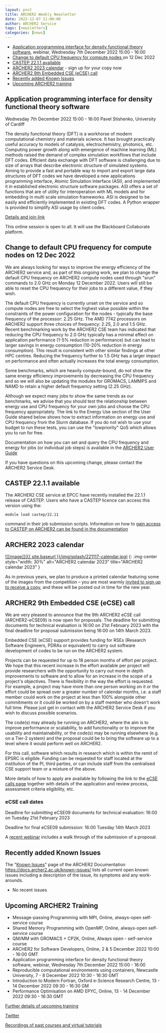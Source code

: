 ```yaml
---
layout: post
title: ARCHER2 Weekly Newsletter
date: 2022-12-07 11:00:00
author: ARCHER2 Service
tags: [newsletters] 
categories: [news]
---
```


- [Application programming interface for density functional theory software](#application-programming-interface-for-density-functional-theory-software), webinar, Wednesday 7th December 2022 15:00 - 16:00 
- [Change to default CPU frequency for compute nodes ](#change-to-default-cpu-frequency-for-compute-nodes-on-12-dec-2022)on 12 Dec 2022
- [CASTEP 22.1.1 available](#castep-2211-available)
- [ARCHER2 2023 calendar](#archer2-2023-calendar) - sign up for your copy now
- [ARCHER2 9th Embedded CSE (eCSE) call](#archer2-9th-embedded-cse-ecse--call)
- [Recently added Known Issues](#recently-added-known-issues)
- [Upcoming ARCHER2 training](#upcoming-archer2-training)

<!--more-->
 

## Application programming interface for density functional theory software

Wednesday 7th December 2022 15:00 - 16:00
Pavel Stishenko, University of Cardiff

The density functional theory (DFT) is a workhorse of modern computational chemistry and materials science. It has brought practically useful accuracy to models of catalysis, electrochemistry, photonics, etc. Computing power growth along with emergence of machine learning (ML) methods raised the demand of complex simulation workflows that include DFT codes. Efficient data exchange with DFT software is challenging due to size of arrays that describe electronic structure of simulated systems. Aiming to provide a fast and portable way to import and export large data structures of DFT codes we have developed a new applications programming interface, Atomic Simulation Interface (ASI), and implemented it in established electronic structure software packages. ASI offers a set of functions that are of utility for interoperation with ML models and for embedding in multi scale simulation frameworks. ASI is designed to be easily and efficiently implemented in existing DFT codes. A Python wrapper is provided to simplify ASI usage by client codes.

[Details and join link](https://www.archer2.ac.uk/training/courses/221207-dft-vt/)

This online session is open to all. It will use the Blackboard Collaborate platform.


## Change to default CPU frequency for compute nodes on 12 Dec 2022

We are always looking for ways to improve the energy efficiency of the ARCHER2 service and, as part of this ongoing work, we plan to change the default CPU frequency on ARCHER2 compute nodes used through "srun" commands to 2.0 GHz on Monday 12 December 2022. Users will still be able to reset the CPU frequency for their jobs to a different value, if they wish.

The default CPU frequency is currently unset on the service and so compute nodes are free to select the highest value possible within the constraints of the power configuration for the nodes - typically the base frequency of the processor: 2.25 GHz. The AMD 7742 processors on ARCHER2 support three choices of frequency: 2.25, 2.0 and 1.5 GHz. Recent benchmarking work by the ARCHER2 CSE team has indicated that reducing the CPU frequency to 2.0 GHz typically has a minimal effect on application performance (1-5% reduction in performance) but can lead to larger savings in energy consumption (10-20% reduction in energy consumption). This result is consistent with other similar findings at other HPC centres. Reducing the frequency further to 1.5 GHz has a larger impact on performance and often actually increases the total energy consumption.

Some benchmarks, which are heavily compute-bound, do not show the same energy efficiency improvements by decreasing the CPU frequency and so we will also be updating the modules for GROMACS, LAMMPS and NAMD to retain a higher default frequency setting (2.25 GHz).

Although we expect many jobs to show the same trends as our benchmarks, we advise that you should test the relationship between energy use and CPU frequency for your own jobs and choose the CPU frequency appropriately. The link to the Energy Use section of the User Guide shared below shows how to extract information on energy use and CPU frequency from the Slurm database. If you do not wish to use your budget to run these tests, you can use the "lowpriority" QoS which allows you to run for free.

Documentation on how you can set and query the CPU frequency and energy for jobs (or individual job steps) is available in the [ARCHER2 User Guide](https://docs.archer2.ac.uk/user-guide/energy/)

If you have questions on this upcoming change, please contact the ARCHER2 Service Desk.


## CASTEP 22.1.1 available

The ARCHER2 CSE service at EPCC have recently installed the 22.1.1 release of CASTEP. Users who have a CASTEP licence can access this version using the:

`module load castep/22.11`

command in their job submission scripts. Information on how to [gain access to CASTEP on ARCHER2 can be found in the documentation](https://docs.archer2.ac.uk/research-software/castep/)


## ARCHER2 2023 calendar


<a href="https://bit.ly/ARCHER2-Calendar-2023">
![[image]]({{ site.baseurl }}/img/splash/221117-calendar.jpg)</a>
{: .img-center style="width: 30%" 
alt="ARCHER2 calendar 2023" 
title="ARCHER2 calendar 2023" }


As in previous years, we plan to produce a printed calendar featuring some of the images from the competition – you are most warmly [invited to sign up to receive a copy](https://bit.ly/ARCHER2-Calendar-2023), and these will be posted out in time for the new year.

## ARCHER2 9th Embedded CSE (eCSE)  call

We are very pleased to announce that the 9th ARCHER2 eCSE call
(ARCHER2-eCSE09) is now open for proposals. The deadline for submitting documents for technical evaluation is 16:00 on 21st February 2023 with the final deadline for proposal submission being 16:00 on 14th March 2023.

Embedded CSE (eCSE) support provides funding for RSEs (Research Software Engineers, PDRAs or equivalent) to carry out software development of codes to be run on the ARCHER2 system.

Projects can be requested for up to 18 person months of effort per project. We hope that this recent increase in the effort available per project will provide researchers with the opportunity to carry out more in depth improvements to software and to allow for an increase in the scope of a project's objectives. There is flexibility in the way the effort is requested. For example, a project may have more than one person working on it or the effort could be spread over a greater number of calendar months, i.e. a staff member could work on the project at less than 100% alongside other commitments or it could be worked on by a staff member who doesn't work full time. Please just get in contact with the ARCHER2 Service Desk if you wish to discuss possible scenarios.

The code(s) may already be running on ARCHER2, where the aim is to improve performance or scalability, to add functionality or to improve the usability and maintainability, or the code(s) may be running elsewhere (e.g. on a Tier-2 system) and the proposal could be to bring the software up to a level where it would perform well on ARCHER2.

For this call, software which results in research which is within the remit of EPSRC is eligible. Funding can be requested for staff located at the institution of the PI, third parties, or can include staff from the centralised CSE support team or a mixture of the above.

More details of how to apply are available by following the link to the [eCSE calls page](https://www.archer2.ac.uk/ecse/) together with details of the application and review process, assessment criteria eligibility, etc.


### eCSE call dates


Deadline for submitting eCSE09 documents for technical evaluation: 16:00 on Tuesday 21st February 2023

Deadline for final eCSE09 submission: 16:00 Tuesday 14th March 2023

A [recent webinar](https://www.archer2.ac.uk/training/courses/220428-ecse-webinar/) includes a walk through of the submission of a proposal.




## Recently added Known Issues
 
The "[Known Issues](https://docs.archer2.ac.uk/known-issues/)" page of the ARCHER2 Documentation
<https://docs.archer2.ac.uk/known-issues/>
lists all current open known issues including a description of the issue, its symptoms and any work-arounds.

- No recent issues


## Upcoming ARCHER2 Training

- Message-passing Programming with MPI, Online, always-open self-service course
- Shared Memory Programming with OpenMP, Online, always-open self-service course
- QM/MM with GROMACS + CP2K, Online, Always open - self-service course
- ARCHER2 for Software Developers, Online, 2 & 5 December 2022 10:00 - 16:00 GMT 
- Application programming interface for density functional theory software, webinar, Wednesday 7th December 2022 15:00 - 16:00
- Reproducible computational environments using containers, Newcastle University, 7 - 8 December 2022 10:30 - 16:30 GMT 	
- Introduction to Modern Fortran, Oxford e-Science Research Centre, 13 - 14 December 2022 09:30 - 16:30 GM	 
- Performance Optimisation on AMD EPYC, Online, 13 - 14 December 2022 09:30 - 16:30 GMT


[Further details of upcoming training](https://www.archer2.ac.uk/training/#upcoming-training)


[Twitter](https://twitter.com/ARCHER2_HPC)

[Recordings of past courses and virtual tutorials](https://www.archer2.ac.uk/training/materials/)

